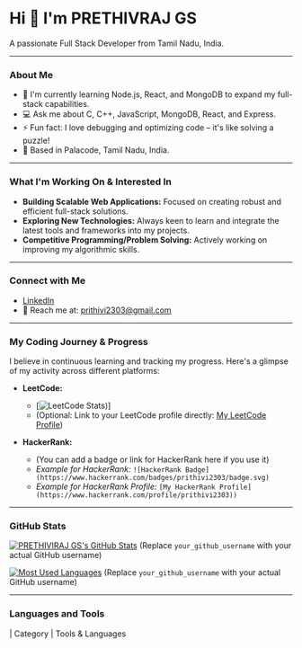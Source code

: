 # Hi 👋 I'm PRETHIVRAJ GS

A passionate Full Stack Developer from Tamil Nadu, India.

---

### About Me

* 🌱 I'm currently learning Node.js, React, and MongoDB to expand my full-stack capabilities.
* 💻 Ask me about C, C++, JavaScript, MongoDB, React, and Express.
* ⚡ Fun fact: I love debugging and optimizing code – it's like solving a puzzle!
* 📍 Based in Palacode, Tamil Nadu, India.

---

### What I'm Working On & Interested In

* **Building Scalable Web Applications:** Focused on creating robust and efficient full-stack solutions.
* **Exploring New Technologies:** Always keen to learn and integrate the latest tools and frameworks into my projects.
* **Competitive Programming/Problem Solving:** Actively working on improving my algorithmic skills.

---

### Connect with Me

* [LinkedIn](https://www.linkedin.com/in/prethivraj-gs-b42358307/)
* 📧 Reach me at: prithivi2303@gmail.com

---

### My Coding Journey & Progress

I believe in continuous learning and tracking my progress. Here's a glimpse of my activity across different platforms:

* **LeetCode:**
    * [![LeetCode Stats](https://leetcode.com/u/6QWLrIZgOg/))]
    * (Optional: Link to your LeetCode profile directly: [My LeetCode Profile](https://leetcode.com/prithivi2303/))

* **HackerRank:**
    * (You can add a badge or link for HackerRank here if you use it)
    * *Example for HackerRank:* `![HackerRank Badge](https://www.hackerrank.com/badges/prithivi2303/badge.svg)`
    * *Example for HackerRank Profile:* `[My HackerRank Profile](https://www.hackerrank.com/profile/prithivi2303))`

---

### GitHub Stats

[![PRETHIVIRAJ GS's GitHub Stats](https://github-readme-stats.vercel.app/api?username=your_github_username&show_icons=true&theme=dracula)](https://github.com/your_github_username) (Replace `your_github_username` with your actual GitHub username)

[![Most Used Languages](https://github-readme-stats.vercel.app/api/top-langs/?username=your_github_username&layout=compact&theme=dracula)](https://github.com/your_github_username) (Replace `your_github_username` with your actual GitHub username)

---

### Languages and Tools

| Category    | Tools & Languages
